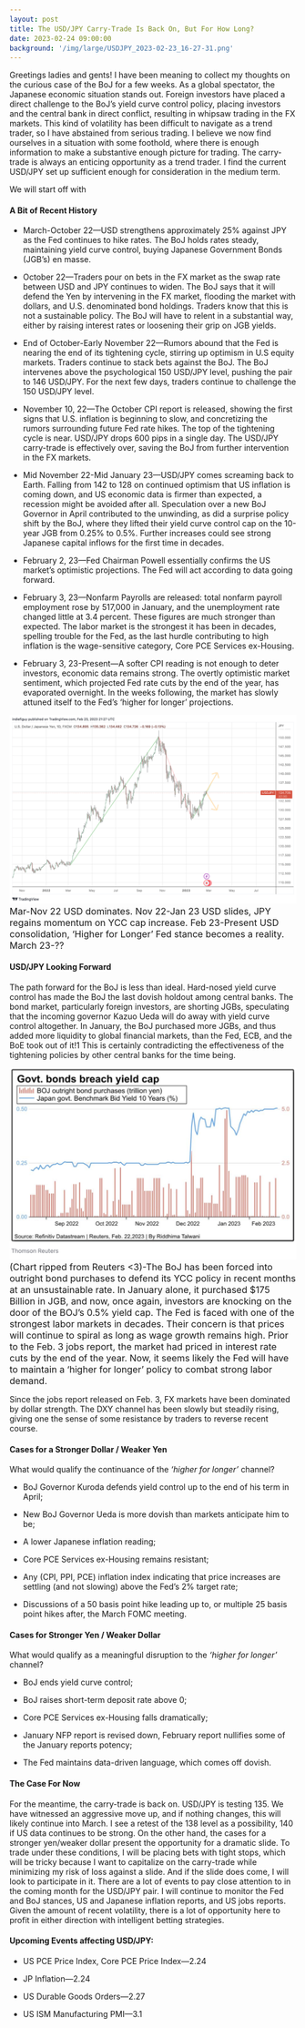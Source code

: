 ```yaml
---
layout: post
title: The USD/JPY Carry-Trade Is Back On, But For How Long?
date: 2023-02-24 09:00:00
background: '/img/large/USDJPY_2023-02-23_16-27-31.png'
---
```


Greetings ladies and gents! I have been meaning to collect my thoughts on the curious case of the BoJ for a few weeks. As a global spectator, the Japanese economic situation stands out. Foreign investors have placed a direct challenge to the BoJ’s yield curve control policy, placing investors and the central bank in direct conflict, resulting in whipsaw trading in the FX markets. This kind of volatility has been difficult to navigate as a trend trader, so I have abstained from serious trading. I believe we now find ourselves in a situation with some foothold, where there is enough information to make a substantive enough picture for trading. The carry-trade is always an enticing opportunity as a trend trader. I find the current USD/JPY set up sufficient enough for consideration in the medium term.

We will start off with

<h4>A Bit of Recent History</h4>

* March-October 22—USD strengthens approximately 25% against JPY as the Fed continues to hike rates. The BoJ holds rates steady, maintaining yield curve control, buying Japanese Government Bonds (JGB’s) en masse.

* October 22—Traders pour on bets in the FX market as the swap rate between USD and JPY continues to widen. The BoJ says that it will defend the Yen by intervening in the FX market, flooding the market with dollars, and U.S. denominated bond holdings. Traders know that this is not a sustainable policy. The BoJ will have to relent in a substantial way, either by raising interest rates or loosening their grip on JGB yields.

* End of October-Early November 22—Rumors abound that the Fed is nearing the end of its tightening cycle, stirring up optimism in U.S equity markets. Traders continue to stack bets against the BoJ. The BoJ intervenes above the psychological 150 USD/JPY level, pushing the pair to 146 USD/JPY. For the next few days, traders continue to challenge the 150 USD/JPY level.

* November 10, 22—The October CPI report is released, showing the first signs that U.S. inflation is beginning to slow, and concretizing the rumors surrounding future Fed rate hikes. The top of the tightening cycle is near. USD/JPY drops 600 pips in a single day. The USD/JPY carry-trade is effectively over, saving the BoJ from further intervention in the FX markets.

* Mid November 22-Mid January 23—USD/JPY comes screaming back to Earth. Falling from 142 to 128 on continued optimism that US inflation is coming down, and US economic data is firmer than expected, a recession might be avoided after all. Speculation over a new BoJ Governor in April contributed to the unwinding, as did a surprise policy shift by the BoJ, where they lifted their yield curve control cap on the 10-year JGB from 0.25% to 0.5%. Further increases could see strong Japanese capital inflows for the first time in decades.

* February 2, 23—Fed Chairman Powell essentially confirms the US market’s optimistic projections. The Fed will act according to data going forward.

* February 3, 23—Nonfarm Payrolls are released: total nonfarm payroll employment rose by 517,000 in January, and the unemployment rate changed little at 3.4 percent. These figures are much stronger than expected. The labor market is the strongest it has been in decades, spelling trouble for the Fed, as the last hurdle contributing to high inflation is the wage-sensitive category, Core PCE Services ex-Housing.

* February 3, 23-Present—A softer CPI reading is not enough to deter investors, economic data remains strong. The overtly optimistic market sentiment, which projected Fed rate cuts by the end of the year, has evaporated overnight. In the weeks following, the market has slowly attuned itself to the Fed’s ‘higher for longer’ projections.

<img class="img-fluid" src="/img/large/USDJPY_2023-02-23_16-27-31.png" alt="USDJPY_2023-02-23_16-27-31.png"/>
<font size=3>
    Mar-Nov 22 USD dominates. Nov 22-Jan 23 USD slides, JPY regains momentum on YCC cap increase. Feb 23-Present USD consolidation, ‘Higher for Longer’ Fed stance becomes a reality. March 23-??
</font>
<br>

<h4>
USD/JPY Looking Forward
</h4>

The path forward for the BoJ is less than ideal. Hard-nosed yield curve control has made the BoJ the last dovish holdout among central banks. The bond market, particularly foreign investors, are shorting JGBs, speculating that the incoming governor Kazuo Ueda will do away with yield curve control altogether. In January, the BoJ purchased more JGBs, and thus added more liquidity to global financial markets, than the Fed, ECB, and the BoE took out of it!1 This is certainly contradicting the effectiveness of the tightening policies by other central banks for the time being.

<img class="img-fluid" src="/img/large/JPY-Gov-Bonds-Breach-Yield-Cap.png" alt="jpy-gov-bonds-breach-yield-cap.png"/>
<font size=3>
    (Chart ripped from Reuters <3)-The BoJ has been forced into outright bond purchases to defend its YCC policy in recent months at an unsustainable rate. In January alone, it purchased $175 Billion in JGB, and now, once again, investors are knocking on the door of the BOJ’s 0.5% yield cap. The Fed is faced with one of the strongest labor markets in decades. Their concern is that prices will continue to spiral as long as wage growth remains high. Prior to the Feb. 3 jobs report, the market had priced in interest rate cuts by the end of the year. Now, it seems likely the Fed will have to maintain a ‘higher for longer’ policy to combat strong labor demand.
</font>

Since the jobs report released on Feb. 3, FX markets have been dominated by dollar strength. The DXY channel has been slowly but steadily rising, giving one the sense of some resistance by traders to reverse recent course.

<h4>Cases for a Stronger Dollar / Weaker Yen</h4>
What would qualify the continuance of the <i>‘higher for longer’</i> channel?

* BoJ Governor Kuroda defends yield control up to the end of his term in April;

* New BoJ Governor Ueda is more dovish than markets anticipate him to be;

* A lower Japanese inflation reading;

* Core PCE Services ex-Housing remains resistant;

* Any (CPI, PPI, PCE) inflation index indicating that price increases are settling (and not slowing) above the Fed’s 2% target rate;

* Discussions of a 50 basis point hike leading up to, or multiple 25 basis point hikes after, the March FOMC meeting.

<h4> Cases for Stronger Yen / Weaker Dollar </h4>
What would qualify as a meaningful disruption to the <i>‘higher for longer’</i> channel?

* BoJ ends yield curve control;

* BoJ raises short-term deposit rate above 0;

* Core PCE Services ex-Housing falls dramatically;

* January NFP report is revised down, February report nullifies some of the January reports potency;

* The Fed maintains data-driven language, which comes off dovish.

<h4> The Case For Now </h4>
For the meantime, the carry-trade is back on. USD/JPY is testing 135. We have witnessed an aggressive move up, and if nothing changes, this will likely continue into March. I see a retest of the 138 level as a possibility, 140 if US data continues to be strong. On the other hand, the cases for a stronger yen/weaker dollar present the opportunity for a dramatic slide. To trade under these conditions, I will be placing bets with tight stops, which will be tricky because I want to capitalize on the carry-trade while minimizing my risk of loss against a slide. And if the slide does come, I will look to participate in it. There are a lot of events to pay close attention to in the coming month for the USD/JPY pair. I will continue to monitor the Fed and BoJ stances, US and Japanese inflation reports, and US jobs reports. Given the amount of recent volatility, there is a lot of opportunity here to profit in either direction with intelligent betting strategies.

<h4> Upcoming Events affecting USD/JPY: </h4>

* US PCE Price Index, Core PCE Price Index—2.24

* JP Inflation—2.24

* US Durable Goods Orders—2.27

* US ISM Manufacturing PMI—3.1
